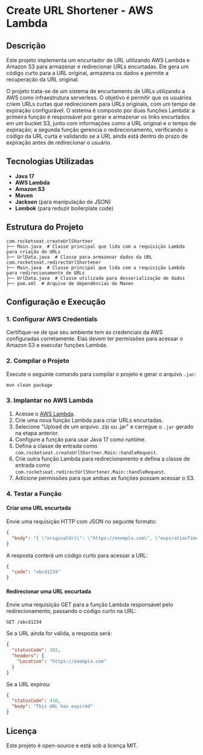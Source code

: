 # Create URL Shortener - AWS Lambda

## Descrição
Este projeto implementa um encurtador de URL utilizando AWS Lambda e Amazon S3 para armazenar e redirecionar URLs encurtadas. Ele gera um código curto para a URL original, armazena os dados e permite a recuperação da URL original.

O projeto trata-se de um sistema de encurtamento de URLs utilizando a AWS como infraestrutura serverless. O objetivo é permitir que os usuários criem URLs curtas que redirecionem para URLs originais, com um tempo de expiração configurável. O sistema é composto por duas funções Lambda: a primeira função é responsável por gerar e armazenar os links encurtados em um bucket S3, junto com informações como a URL original e o tempo de expiração; a segunda função gerencia o redirecionamento, verificando o código da URL curta e validando se a URL ainda está dentro do prazo de expiração antes de redirecionar o usuário.

## Tecnologias Utilizadas
- **Java 17**
- **AWS Lambda**
- **Amazon S3**
- **Maven**
- **Jackson** (para manipulação de JSON)
- **Lombok** (para reduzir boilerplate code)

## Estrutura do Projeto
```
com.rocketseat.createUrlShortner
├── Main.java  # Classe principal que lida com a requisição Lambda para criação de URLs
├── UrlData.java  # Classe para armazenar dados da URL
com.rocketseat.redirectUrlShortener
├── Main.java  # Classe principal que lida com a requisição Lambda para redirecionamento de URLs
├── UrlData.java  # Classe utilizada para desserialização de dados
├── pom.xml  # Arquivo de dependências do Maven
```

## Configuração e Execução

### 1. Configurar AWS Credentials
Certifique-se de que seu ambiente tem as credenciais da AWS configuradas corretamente. Elas devem ter permissões para acessar o Amazon S3 e executar funções Lambda.

### 2. Compilar o Projeto
Execute o seguinte comando para compilar o projeto e gerar o arquivo `.jar`:
```sh
mvn clean package
```

### 3. Implantar no AWS Lambda

1. Acesse o [AWS Lambda](https://aws.amazon.com/lambda/).
2. Crie uma nova função Lambda para criar URLs encurtadas.
3. Selecione "Upload de um arquivo .zip ou .jar" e carregue o `.jar` gerado na etapa anterior.
4. Configure a função para usar Java 17 como runtime.
5. Defina a classe de entrada como `com.rocketseat.createUrlShortner.Main::handleRequest`.
6. Crie outra função Lambda para redirecionamento e defina a classe de entrada como `com.rocketseat.redirectUrlShortener.Main::handleRequest`.
7. Adicione permissões para que ambas as funções possam acessar o S3.

### 4. Testar a Função

#### Criar uma URL encurtada

Envie uma requisição HTTP com JSON no seguinte formato:

```json
{
  "body": "{ \"originalUrl\": \"https://exemplo.com\", \"expirationTime\": \"3600\" }"
}
```

A resposta conterá um código curto para acessar a URL:

```json
{
  "code": "abcd1234"
}
```

#### Redirecionar uma URL encurtada

Envie uma requisição GET para a função Lambda responsável pelo redirecionamento, passando o código curto na URL:

```
GET /abcd1234
```

Se a URL ainda for válida, a resposta será:

```json
{
  "statusCode": 302,
  "headers": {
    "Location": "https://exemplo.com"
  }
}
```

Se a URL expirou:

```json
{
  "statusCode": 410,
  "body": "This URL has expired"
}
```

## Licença
Este projeto é open-source e está sob a licença MIT.

